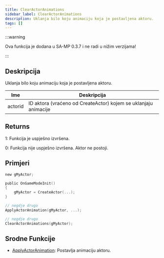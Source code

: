```yaml
---
title: ClearActorAnimations
sidebar_label: ClearActorAnimations
description: Uklanja bilo koju animaciju koja je postavljena aktoru.
tags: []
---
```


:::warning

Ova funkcija je dodana u SA-MP 0.3.7 i ne radi u nižim verzijama!

:::

## Deskripcija

Uklanja bilo koju animaciju koja je postavljena aktoru.

| Ime     | Deskripcija                                                                |
| ------- | -------------------------------------------------------------------------- |
| actorid | ID aktora (vraćeno od CreateActor) kojem se uklanjaju animacije            |

## Returns

1: Funkcija je uspješno izvršena.

0: Funkcija nije uspješno izvršena. Aktor ne postoji.

## Primjeri

```c
new gMyActor;

public OnGameModeInit()
{
    gMyActor = CreateActor(...);
}

// negdje drugo
ApplyActorAnimation(gMyActor, ...);

// negdje drugo
ClearActorAnimations(gMyActor);
```

## Srodne Funkcije

- [ApplyActorAnimation](ApplyActorAnimation): Postavlja animaciju aktoru.
